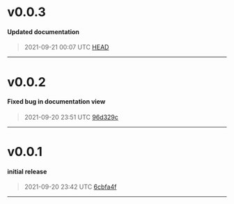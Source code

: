 # v0.0.3
#### Updated documentation
> 2021-09-21 00:07 UTC [HEAD](https://github.com/shollingsworth/unicodes/commit/HEAD)

---
# v0.0.2
#### Fixed bug in documentation view
> 2021-09-20 23:51 UTC [96d329c](https://github.com/shollingsworth/unicodes/commit/96d329cff434077591e5eb2057915ab9e58d564d)

---
# v0.0.1
#### initial release
> 2021-09-20 23:42 UTC [6cbfa4f](https://github.com/shollingsworth/unicodes/commit/6cbfa4fd6e5b538a50b58fc8e74addddd0b0916b)

---